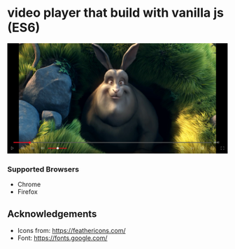 # video player that build with vanilla js (ES6)

![Screenshot](./screenshots/desktop.png)

### Supported Browsers

* Chrome
* Firefox

## Acknowledgements

* Icons from: https://feathericons.com/
* Font: https://fonts.google.com/
